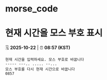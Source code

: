 # morse_code
# 현재 시간을 모스 부호 표시
<!-- MORSE_TIME_START -->
🗓️ **2025-10-22** | ⏰ **08:57 (KST)**

```
현재 시간을 입력하세요. 모스 부호로 바꿉니다
----- ---.. ..... --...
모스 부호를 다시 현재 시간으로 바꿉니다
0857
```
<!-- MORSE_TIME_END -->
